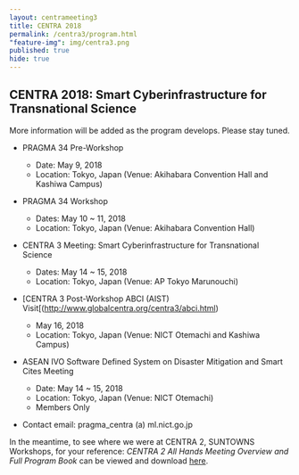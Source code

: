 ```yaml
---
layout: centrameeting3
title: CENTRA 2018
permalink: /centra3/program.html
"feature-img": img/centra3.png
published: true
hide: true
---
```


## CENTRA 2018: Smart Cyberinfrastructure for Transnational Science

More information will be added as the program develops. Please stay tuned.

* PRAGMA 34 Pre-Workshop  
    - Date: May 9, 2018
    - Location: Tokyo, Japan (Venue: Akihabara Convention Hall and Kashiwa Campus)  
* PRAGMA 34 Workshop  
    - Dates: May 10 ~ 11, 2018  
    - Location: Tokyo, Japan (Venue: Akihabara Convention Hall)  
* CENTRA 3 Meeting: Smart Cyberinfrastructure for Transnational Science  
    - Dates: May 14 ~ 15, 2018  
    - Location: Tokyo, Japan (Venue: AP Tokyo Marunouchi)  
* [CENTRA 3 Post-Workshop ABCI (AIST) Visit[(http://www.globalcentra.org/centra3/abci.html)    
    - May 16, 2018  
    - Location: Tokyo, Japan (Venue: NICT Otemachi and Kashiwa Campus)  
* ASEAN IVO Software Defined System on Disaster Mitigation and Smart Cites Meeting  
    - Date: May 14 ~ 15, 2018
    - Location: Tokyo, Japan (Venue: NICT Otemachi)  
    - Members Only  
 
* Contact email: pragma_centra (a) ml.nict.go.jp 

In the meantime, to see where we were at CENTRA 2, SUNTOWNS Workshops, for your reference: *CENTRA 2 All Hands Meeting Overview and Full Program Book* can be viewed and download [here](http://www.globalcentra.org/centra2/program.html). 

